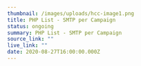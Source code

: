 ```yaml
---
thumbnail: /images/uploads/hcc-image1.png
title: PHP List - SMTP per Campaign
status: ongoing
summary: PHP List - SMTP per Campaign
source_link: ""
live_link: ""
date: 2020-08-27T16:00:00.000Z
---
```

